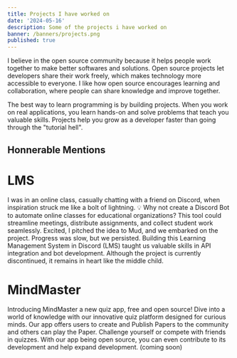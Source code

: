 ```yaml
---
title: Projects I have worked on
date: '2024-05-16'
description: Some of the projects i have worked on
banner: /banners/projects.png
published: true
---
```


I believe in the open source community because it helps people work together to make better softwares and solutions. Open source projects let developers share their work freely, which makes technology more accessible to everyone. I like how open source encourages learning and collaboration, where people can share knowledge and improve together.

The best way to learn programming is by building projects. When you work on real applications, you learn hands-on and solve problems that teach you valuable skills. Projects help you grow as a developer faster than going through the "tutorial hell".

## Honnerable Mentions

# LMS

<p class="leading-7 px-8 text-lg text-justify md:px-3">
    I was in an online class, casually chatting with a friend on Discord, when inspiration struck
    me like a bolt of lightning. 💡 Why not create a Discord Bot
    to automate online classes for educational organizations? This tool could streamline meetings,
    distribute assignments, and collect student work seamlessly. Excited, I pitched the idea to
    Mud, and we embarked on the project. Progress was slow, but we persisted. Building this
    <span class="text-blue-600 dark:text-blue-900 font-bold">Learning Management System</span>
    in Discord (LMS) taught us valuable skills in API integration and bot development. Although the
    project is currently <span class="text-red-600 dark:text-red-900">discontinued</span>, it
    remains in heart like the middle child.
</p>

# MindMaster

<p class="leading-7 px-8 text-lg text-justify md:px-3">
    Introducing MindMaster a new quiz app, free and open source! Dive into a world of knowledge
    with our innovative quiz platform designed for curious minds. Our app offers users to create
    and Publish Papers to the community and others can play the Paper. Challenge yourself or
    compete with friends in quizzes. With our app being open source, you can even contribute to
    its development and help expand development. (coming soon)
</p>
